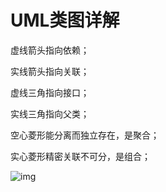 # UML类图详解

虚线箭头指向依赖；

实线箭头指向关联；

虚线三角指向接口；

实线三角指向父类；

空心菱形能分离而独立存在，是聚合；

实心菱形精密关联不可分，是组合；

 ![img](https://upload-images.jianshu.io/upload_images/2799767-3f16972d7b062110.png?imageMogr2/auto-orient/strip) 